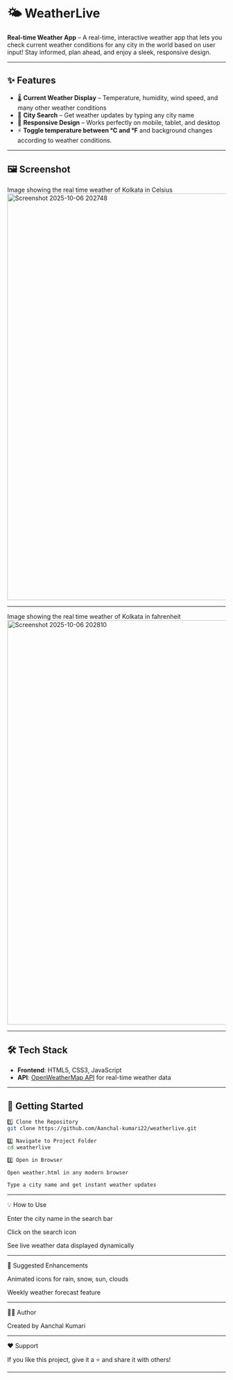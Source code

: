# 🌤 WeatherLive

**Real-time Weather App** – A real-time, interactive weather app that lets you check current weather conditions for any city in the world based on user input!
Stay informed, plan ahead, and enjoy a sleek, responsive design. 


---

## ✨ Features

- 🌡 **Current Weather Display** – Temperature, humidity, wind speed, and  many other weather conditions  
- 📍 **City Search** – Get weather updates by typing any city name  
- 📱 **Responsive Design** – Works perfectly on mobile, tablet, and desktop  
- ⚡ **Toggle temperature between °C and °F** and background changes according to weather conditions.

---

## 🖼 Screenshot

Image showing the real time weather of Kolkata in Celsius
<img width="1920" height="937" alt="Screenshot 2025-10-06 202748" src="https://github.com/user-attachments/assets/b2a630b6-3b5c-4713-8ca7-9a13716557f8" />

---
Image showing the real time weather of Kolkata in fahrenheit
<img width="1920" height="932" alt="Screenshot 2025-10-06 202810" src="https://github.com/user-attachments/assets/2eb02f5a-9603-419b-8e8b-1ddf6ff1a1e0" />

---

## 🛠 Tech Stack

- **Frontend**: HTML5, CSS3, JavaScript  
- **API**: [OpenWeatherMap API](https://openweathermap.org/api) for real-time weather data  

---

## 🚀 Getting Started

```bash
1️⃣ Clone the Repository
git clone https://github.com/Aanchal-kumari22/weatherlive.git

2️⃣ Navigate to Project Folder
cd weatherlive

3️⃣ Open in Browser

Open weather.html in any modern browser

Type a city name and get instant weather updates

```
---
💡 How to Use

Enter the city name in the search bar

Click on the search icon

See live weather data displayed dynamically

---
🎨 Suggested Enhancements

Animated icons for rain, snow, sun, clouds

Weekly weather forecast feature

---
👩‍💻 Author

Created by Aanchal Kumari

---
❤️ Support

If you like this project, give it a ⭐ and share it with others!

---


